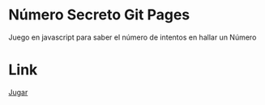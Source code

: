 # Número Secreto Git Pages

Juego en javascript para saber el número de intentos en hallar un Número

# Link
[Jugar](https://klintfox.github.io/one-juego-numero-secreto)
